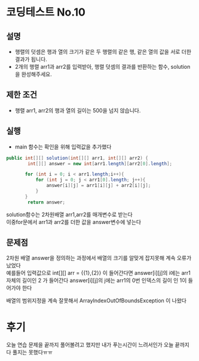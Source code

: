 # 코딩테스트 No.10
## 설명 
- 행렬의 덧셈은 행과 열의 크기가 같은 두 행렬의 같은 행, 같은 열의 값을 서로 더한 결과가 됩니다.<br>
- 2개의 행렬 arr1과 arr2를 입력받아, 행렬 덧셈의 결과를 반환하는 함수, solution을 완성해주세요.

## 제한 조건
 - 행렬 arr1, arr2의 행과 열의 길이는 500을 넘지 않습니다.

## 실행
- main 함수는 확인을 위해 입력값을 추가했다

``` java
public int[][] solution(int[][] arr1, int[][] arr2) {
        int[][] answer = new int[arr1.length][arr2[0].length];

       for (int i = 0; i < arr1.length;i++){
           for (int j = 0; j < arr1[0].length; j++){
               answer[i][j] = arr1[i][j] + arr2[i][j];
           }
       }
        return answer;
```
solution함수는 2차원배열 arr1,arr2를 매개변수로 받는다<br>
이중for문에서 arr1과 arr2를 더한 값을 answer변수에 넣는다<br>

## 문제점
2차원 배열 answer을 정의하는 과정에서 배열의 크기를 알맞게 잡지못해 계속 오류가 났었다<br>
예를들어 입력값으로 int[][] arr = {{1},{2}} 이 들어간다면
answer[i][j]의 i에는 arr1 자체의 길이인 2 가 들어간다
answer[i][j]의 j에는 arr1의 0번 인덱스의 길이 인 1이 들어가야 한다

배열의 범위지정을 계속 잘못해서 ArrayIndexOutOfBoundsException 이 나왔다



# 후기
오늘 연습 문제을 끝까지 풀어볼려고 했지만 내가 푸는시간이 느려서인가 오늘 끝까지 다 풀지는 못했다ㅠㅠ 
 

